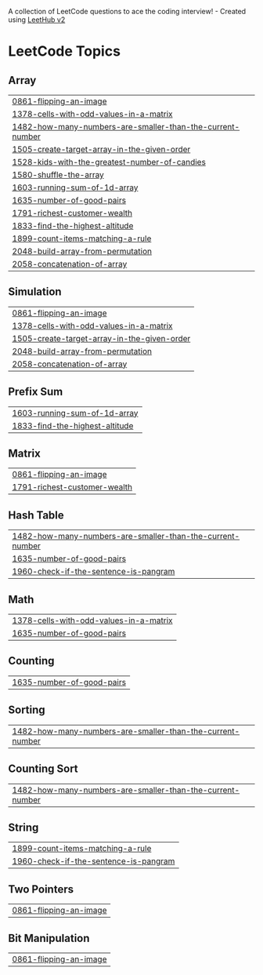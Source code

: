A collection of LeetCode questions to ace the coding interview! - Created using [LeetHub v2](https://github.com/arunbhardwaj/LeetHub-2.0)
<!---LeetCode Topics Start-->
# LeetCode Topics
## Array
|  |
| ------- |
| [0861-flipping-an-image](https://github.com/Pushpendra-09/MyLeetCode/tree/master/0861-flipping-an-image) |
| [1378-cells-with-odd-values-in-a-matrix](https://github.com/Pushpendra-09/MyLeetCode/tree/master/1378-cells-with-odd-values-in-a-matrix) |
| [1482-how-many-numbers-are-smaller-than-the-current-number](https://github.com/Pushpendra-09/MyLeetCode/tree/master/1482-how-many-numbers-are-smaller-than-the-current-number) |
| [1505-create-target-array-in-the-given-order](https://github.com/Pushpendra-09/MyLeetCode/tree/master/1505-create-target-array-in-the-given-order) |
| [1528-kids-with-the-greatest-number-of-candies](https://github.com/Pushpendra-09/MyLeetCode/tree/master/1528-kids-with-the-greatest-number-of-candies) |
| [1580-shuffle-the-array](https://github.com/Pushpendra-09/MyLeetCode/tree/master/1580-shuffle-the-array) |
| [1603-running-sum-of-1d-array](https://github.com/Pushpendra-09/MyLeetCode/tree/master/1603-running-sum-of-1d-array) |
| [1635-number-of-good-pairs](https://github.com/Pushpendra-09/MyLeetCode/tree/master/1635-number-of-good-pairs) |
| [1791-richest-customer-wealth](https://github.com/Pushpendra-09/MyLeetCode/tree/master/1791-richest-customer-wealth) |
| [1833-find-the-highest-altitude](https://github.com/Pushpendra-09/MyLeetCode/tree/master/1833-find-the-highest-altitude) |
| [1899-count-items-matching-a-rule](https://github.com/Pushpendra-09/MyLeetCode/tree/master/1899-count-items-matching-a-rule) |
| [2048-build-array-from-permutation](https://github.com/Pushpendra-09/MyLeetCode/tree/master/2048-build-array-from-permutation) |
| [2058-concatenation-of-array](https://github.com/Pushpendra-09/MyLeetCode/tree/master/2058-concatenation-of-array) |
## Simulation
|  |
| ------- |
| [0861-flipping-an-image](https://github.com/Pushpendra-09/MyLeetCode/tree/master/0861-flipping-an-image) |
| [1378-cells-with-odd-values-in-a-matrix](https://github.com/Pushpendra-09/MyLeetCode/tree/master/1378-cells-with-odd-values-in-a-matrix) |
| [1505-create-target-array-in-the-given-order](https://github.com/Pushpendra-09/MyLeetCode/tree/master/1505-create-target-array-in-the-given-order) |
| [2048-build-array-from-permutation](https://github.com/Pushpendra-09/MyLeetCode/tree/master/2048-build-array-from-permutation) |
| [2058-concatenation-of-array](https://github.com/Pushpendra-09/MyLeetCode/tree/master/2058-concatenation-of-array) |
## Prefix Sum
|  |
| ------- |
| [1603-running-sum-of-1d-array](https://github.com/Pushpendra-09/MyLeetCode/tree/master/1603-running-sum-of-1d-array) |
| [1833-find-the-highest-altitude](https://github.com/Pushpendra-09/MyLeetCode/tree/master/1833-find-the-highest-altitude) |
## Matrix
|  |
| ------- |
| [0861-flipping-an-image](https://github.com/Pushpendra-09/MyLeetCode/tree/master/0861-flipping-an-image) |
| [1791-richest-customer-wealth](https://github.com/Pushpendra-09/MyLeetCode/tree/master/1791-richest-customer-wealth) |
## Hash Table
|  |
| ------- |
| [1482-how-many-numbers-are-smaller-than-the-current-number](https://github.com/Pushpendra-09/MyLeetCode/tree/master/1482-how-many-numbers-are-smaller-than-the-current-number) |
| [1635-number-of-good-pairs](https://github.com/Pushpendra-09/MyLeetCode/tree/master/1635-number-of-good-pairs) |
| [1960-check-if-the-sentence-is-pangram](https://github.com/Pushpendra-09/MyLeetCode/tree/master/1960-check-if-the-sentence-is-pangram) |
## Math
|  |
| ------- |
| [1378-cells-with-odd-values-in-a-matrix](https://github.com/Pushpendra-09/MyLeetCode/tree/master/1378-cells-with-odd-values-in-a-matrix) |
| [1635-number-of-good-pairs](https://github.com/Pushpendra-09/MyLeetCode/tree/master/1635-number-of-good-pairs) |
## Counting
|  |
| ------- |
| [1635-number-of-good-pairs](https://github.com/Pushpendra-09/MyLeetCode/tree/master/1635-number-of-good-pairs) |
## Sorting
|  |
| ------- |
| [1482-how-many-numbers-are-smaller-than-the-current-number](https://github.com/Pushpendra-09/MyLeetCode/tree/master/1482-how-many-numbers-are-smaller-than-the-current-number) |
## Counting Sort
|  |
| ------- |
| [1482-how-many-numbers-are-smaller-than-the-current-number](https://github.com/Pushpendra-09/MyLeetCode/tree/master/1482-how-many-numbers-are-smaller-than-the-current-number) |
## String
|  |
| ------- |
| [1899-count-items-matching-a-rule](https://github.com/Pushpendra-09/MyLeetCode/tree/master/1899-count-items-matching-a-rule) |
| [1960-check-if-the-sentence-is-pangram](https://github.com/Pushpendra-09/MyLeetCode/tree/master/1960-check-if-the-sentence-is-pangram) |
## Two Pointers
|  |
| ------- |
| [0861-flipping-an-image](https://github.com/Pushpendra-09/MyLeetCode/tree/master/0861-flipping-an-image) |
## Bit Manipulation
|  |
| ------- |
| [0861-flipping-an-image](https://github.com/Pushpendra-09/MyLeetCode/tree/master/0861-flipping-an-image) |
<!---LeetCode Topics End-->